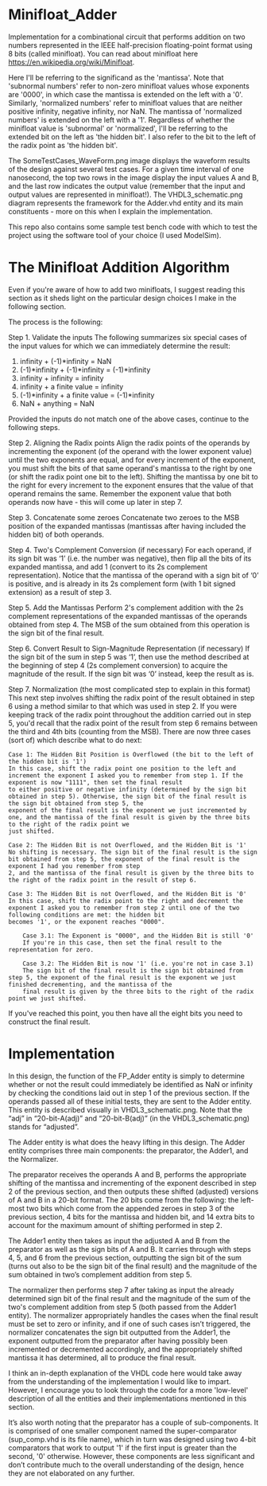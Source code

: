 # Minifloat_Adder
Implementation for a combinational circuit that performs addition on two numbers represented in the IEEE half-precision floating-point format using 8 bits (called minifloat). 
You can read about minifloat here https://en.wikipedia.org/wiki/Minifloat. 

Here I'll be referring to the significand as the 'mantissa'. Note that 'subnormal numbers' refer to non-zero minifloat values whose exponents are '0000', in which case the 
mantissa is extended on the left with a '0'. Similarly, 'normalized numbers' refer to minifloat values that are neither positive infinity, negative infinity, nor NaN. The mantissa 
of 'normalized numbers' is extended on the left with a '1'. Regardless of whether the minifloat value is 'subnormal' or 'normalized', I'll be referring to the extended bit on the
left as 'the hidden bit'. I also refer to the bit to the left of the radix point as 'the hidden bit'. 

The SomeTestCases_WaveForm.png image displays the waveform results of the design against several test cases. For a given time interval of one nanosecond, the top two rows in 
the image display the input values A and B, and the last row indicates the output value (remember that the input and output values are represented in minifloat!).
The VHDL3_schematic.png diagram represents the framework for the Adder.vhd entity and its main constituents - more on this when I explain the implementation.

This repo also contains some sample test bench code with which to test the project using the software tool of your choice (I used ModelSim).

# The Minifloat Addition Algorithm
Even if you're aware of how to add two minifloats, I suggest reading this section as it sheds light on the particular design choices I make in the following section.

The process is the following:

Step 1. Validate the inputs
The following summarizes six special cases of the input values for which we can immediately determine the result:

1. infinity + (-1)*infinity = NaN
2. (-1)*infinity + (-1)*infinity = (-1)*infinity
3. infinity + infinity = infinity
4. infinity + a finite value = infinity
5. (-1)*infinity + a finite value = (-1)*infinity
6. NaN + anything = NaN

Provided the inputs do not match one of the above cases, continue to the following steps.

Step 2. Aligning the Radix points
Align the radix points of the operands by incrementing the exponent (of the operand with the lower exponent value) until the two exponents are equal, and for every increment
of the exponent, you must shift the bits of that same operand's mantissa to the right by one (or shift the radix point one bit to the left). Shifting the mantissa by one bit
to the right for every increment to the exponent ensures that the value of that operand remains the same. Remember the exponent value that both operands now have - this will 
come up later in step 7.

Step 3. Concatenate some zeroes
Concatenate two zeroes to the MSB position of the expanded mantissas (mantissas after having included the hidden bit) of both operands.

Step 4. Two's Complement Conversion (if necessary)
For each operand, if its sign bit was ‘1’ (i.e. the number was negative), then flip all the bits of its expanded mantissa, and add 1 (convert to its 2s complement representation). 
Notice that the mantissa of the operand with a sign bit of ‘0’ is positive, and is already in its 2s complement form (with 1 bit signed extension) as a result of step 3.

Step 5. Add the Mantissas
Perform 2's complement addition with the 2s complement representations of the expanded mantissas of the operands obtained from step 4. The MSB of the sum obtained from this 
operation is the sign bit of the final result.

Step 6. Convert Result to Sign-Magnitude Representation (if necessary)
If the sign bit of the sum in step 5 was ‘1’, then use the method described at the beginning of step 4 (2s complement conversion) to acquire the magnitude of the result. 
If the sign bit was ‘0’ instead, keep the result as is.

Step 7. Normalization (the most complicated step to explain in this format)
This next step involves shifting the radix point of the result obtained in step 6 using a method similar to that which was used in step 2. If you were keeping track of the radix 
point throughout the addition carried out in step 5, you'd recall that the radix point of the result from step 6 remains between the third and 4th bits (counting from the MSB).
There are now three cases (sort of) which describe what to do next:
    
    Case 1: The Hidden Bit Position is Overflowed (the bit to the left of the hidden bit is '1')
    In this case, shift the radix point one position to the left and increment the exponent I asked you to remember from step 1. If the exponent is now "1111", then set the final result
    to either positive or negative infinity (determined by the sign bit obtained in step 5). Otherwise, the sign bit of the final result is the sign bit obtained from step 5, the
    exponent of the final result is the exponent we just incremented by one, and the mantissa of the final result is given by the three bits to the right of the radix point we 
    just shifted.

    Case 2: The Hidden Bit is not Overflowed, and the Hidden Bit is '1'
    No shifting is necessary. The sign bit of the final result is the sign bit obtained from step 5, the exponent of the final result is the exponent I had you remember from step
    2, and the mantissa of the final result is given by the three bits to the right of the radix point in the result of step 6.

    Case 3: The Hidden Bit is not Overflowed, and the Hidden Bit is '0'
    In this case, shift the radix point to the right and decrement the exponent I asked you to remember from step 2 until one of the two following conditions are met: the hidden bit 
    becomes '1', or the exponent reaches "0000".

        Case 3.1: The Exponent is "0000", and the Hidden Bit is still '0'
        If you're in this case, then set the final result to the representation for zero.

        Case 3.2: The Hidden Bit is now '1' (i.e. you're not in case 3.1)
        The sign bit of the final result is the sign bit obtained from step 5, the exponent of the final result is the exponent we just finished decrementing, and the mantissa of the 
        final result is given by the three bits to the right of the radix point we just shifted.

If you've reached this point, you then have all the eight bits you need to construct the final result.

# Implementation
In this design, the function of the FP_Adder entity is simply to determine whether or not the result could immediately be identified as NaN or infinity by checking the conditions laid
out in step 1 of the previous section. If the operands passed all of these initial tests, they are sent to the Adder entity. This entity is described visually in VHDL3_schematic.png.
Note that the “adj” in “20-bit-A(adj)” and “20-bit-B(adj)” (in the VHDL3_schematic.png) stands for “adjusted”.

The Adder entity is what does the heavy lifting in this design. The Adder entity comprises three main components: the preparator, the Adder1, and the Normalizer. 

The preparator receives the operands A and B, performs the appropriate shifting of the mantissa and incrementing of the exponent described in step 2 of the previous section, and then
outputs these shifted (adjusted) versions of A and B in a 20-bit format. The 20 bits come from the following: the left-most two bits which come from the appended zeroes in step 3 of 
the previous section, 4 bits for the mantissa and hidden bit, and 14 extra bits to account for the maximum amount of shifting performed in step 2.

The Adder1 entity then takes as input the adjusted A and B from the preparator as well as the sign bits of A and B. It carries through with steps 4, 5, and 6 from the previous section,
outputting the sign bit of the sum (turns out also to be the sign bit of the final result) and the magnitude of the sum obtained in two’s complement addition from step 5. 

The normalizer then performs step 7 after taking as input the already determined sign bit of the final result and the magnitude of the sum of the two's complement addition from step 5 (both passed from the Adder1 entity). The normalizer appropriately handles the cases when the final result must be set to zero or infinity, and if one of such cases isn’t triggered, the 
normalizer concatenates the sign bit outputted from the Adder1, the exponent outputted from the preparator after having possibly been incremented or decremented accordingly, and the 
appropriately shifted mantissa it has determined, all to produce the final result.

I think an in-depth explanation of the VHDL code here would take away from the understanding of the implementation I would like to impart. However, I encourage you to look through
the code for a more 'low-level' description of all the entities and their implementations mentioned in this section. 

It’s also worth noting that the preparator has a couple of sub-components. It is comprised of one smaller component named the super-comparator (sup_comp.vhd is its file name), which in
turn was designed using two 4-bit comparators that work to output '1' if the first input is greater than the second, '0' otherwise. However, these components are less significant and 
don’t contribute much to the overall understanding of the design, hence they are not elaborated on any further.
